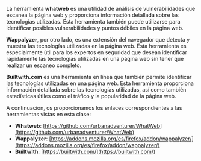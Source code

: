 
La herramienta **whatweb** es una utilidad de análisis de vulnerabilidades que escanea la página web y proporciona información detallada sobre las tecnologías utilizadas. Esta herramienta también puede utilizarse para identificar posibles vulnerabilidades y puntos débiles en la página web.

**Wappalyzer**, por otro lado, es una extensión del navegador que detecta y muestra las tecnologías utilizadas en la página web. Esta herramienta es especialmente útil para los expertos en seguridad que desean identificar rápidamente las tecnologías utilizadas en una página web sin tener que realizar un escaneo completo.

**Builtwith.com** es una herramienta en línea que también permite identificar las tecnologías utilizadas en una página web. Esta herramienta proporciona información detallada sobre las tecnologías utilizadas, así como también estadísticas útiles como el tráfico y la popularidad de la página web.

A continuación, os proporcionamos los enlaces correspondientes a las herramientas vistas en esta clase:

- **Whatweb**: [https://github.com/urbanadventurer/WhatWeb](https://github.com/urbanadventurer/WhatWeb)
- **Wappalyzer**: [https://addons.mozilla.org/es/firefox/addon/wappalyzer/](https://addons.mozilla.org/es/firefox/addon/wappalyzer/)
- **Builtwith**: [https://builtwith.com/](https://builtwith.com/)